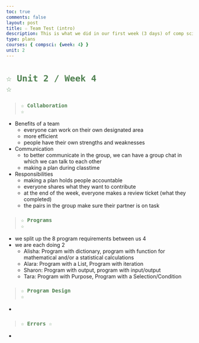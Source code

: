 ```yaml
---
toc: true
comments: false
layout: post
title: ☆ Team Test (intro)
description: This is what we did in our first week (3 days) of comp sci
type: plans
courses: { compsci: {week: 4} }
unit: 2
---
```

 
# <code style="color: #4e804f">☆ Unit 2 / Week 4 ☆</code>

> ### <code style="color:#4e804f;">☆ Collaboration ☆</code>
- Benefits of a team
    - everyone can work on their own designated area
    - more efficient
    - people have their own strengths and weaknesses
- Communication
    - to better communicate in the group, we can have a group chat in which we can talk to each other
    - making a plan during classtime
- Responsibilities
    - making a plan holds people accountable
    - everyone shares what they want to contribute
    - at the end of the week, everyone makes a review ticket (what they completed)
    - the pairs in the group make sure their partner is on task

> ### <code style="color:#4e804f;">☆ Programs ☆</code>
- we split up the 8 program requirements between us 4
- we are each doing 2
    - Alisha: Program with dictionary, program with function for mathematical and/or a statistical calculations
    - Alara: Program with a List, Program with iteration
    - Sharon: Program with output, program with input/output
    - Tara: Program with Purpose, Program with a Selection/Condition

> ### <code style="color:#4e804f;">☆ Program Design ☆</code>
- 

> ### <code style="color:#4e804f;">☆ Errors ☆</code>
- 